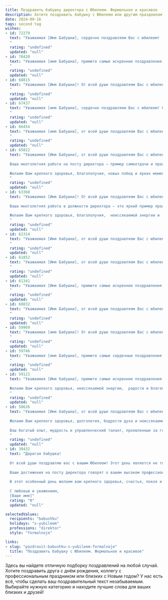 ```yaml
---
title: Поздравить бабушку директора с Юбилеем. Формальное и красивое
description: Хотите поздравить бабушку с Юбилеем или другим праздником? Наш ИИ создаст незабываемое поздравление, а вы обязательно выделитесь среди других.  
date: 2024-09-16
tags: second tag
wishes:
- id: 72279
  text: "Уважаемая [Имя Бабушки], сердечно поздравляем Вас с юбилеем!  Желаем Вам крепкого здоровья, неиссякаемой энергии, благополучия и  радости.  Пусть Ваш богатый опыт и мудрость   всегда  остаются  Вашим  надежным  спутником. С  уважением  и  искренними  пожеланиями  счастья!
  "
  rating: "undefined"
  updated: "null"
- id: 70420
  text: "Уважаемая [имя Бабушки], примите самые искренние поздравления с юбилеем!  Ваша жизнь, богатая опытом и достижениями,  является примером мудрости,  остроумия и  преданности своему делу. За долгие годы работы на посту директора Вы проявили себя как  замечательный руководитель и  великолепный профессионал. Желаем Вам крепкого здоровья,  благополучия и  многих лет  радости,  мира и  счастья!
  "
  rating: "undefined"
  updated: "null"
- id: 68815
  text: "Уважаемая [Имя Бабушки]! От всей души поздравляем Вас с юбилеем!  Ваша  мудрость,  опыт  и  неиссякаемая  энергия  вдохновляют  нас.  Желаем  Вам  крепкого  здоровья,  счастья,  радости  и  благополучия  на  многие  годы!
  "
  rating: "undefined"
  updated: "null"
- id: 67437
  text: "Уважаемая [имя Бабушки], сердечно поздравляем Вас с юбилеем! Желаем Вам крепкого здоровья, бодрости духа, душевного спокойствия и благополучия. Пусть каждый день дарит Вам радость и приятные моменты. Ваши яркие профессиональные достижения, как директора, заслуживают глубокого уважения и восхищения. Желаем Вам в дальнейшем успехов и новых побед!
  "
  rating: "undefined"
  updated: "null"
- id: 66454
  text: "Уважаемая [имя Бабушки], от всей души поздравляем Вас с юбилеем!  Желаем Вам крепкого здоровья, бодрости духа и долгих лет жизни, наполненных радостью, заботой и любовью близких.  Ваш богатый опыт работы в качестве директора всегда служил примером для многих, а Ваш профессионализм и мудрость - вдохновляли.  Пусть этот юбилей станет для Вас началом новой главы, полной новых свершений и счастья!
  "
  rating: "undefined"
  updated: "null"
- id: 65022
  text: "Уважаемая [Имя Бабушки], от всей души поздравляем Вас с юбилеем!
  
  Ваша многолетняя работа на посту директора — пример самоотдачи и профессионализма. Вы внесли неоценимый вклад в развитие [Название организации/отрасли], и  Ваша мудрость и опыт всегда будут служить примером для всех, кто Вас знает.
  
  Желаем Вам крепкого здоровья, благополучия, новых побед и ярких моментов в жизни!
  "
  rating: "undefined"
  updated: "null"
- id: 63360
  text: "Уважаемая [Имя Бабушки]! От всей души поздравляем Вас с юбилеем!
  
  Ваша многолетняя работа в должности директора – это яркий пример профессионализма, мудрости и таланта.  Мы восхищаемся Вашими достижениями, Вашим опытом и преданностью делу.
  
  Желаем Вам крепкого здоровья, благополучия,  неиссякаемой энергии и  радости в каждом дне! Пусть жизнь будет полна ярких моментов, а все желания исполнятся!
  "
  rating: "undefined"
  updated: "null"
- id: 62314
  text: "Уважаемая [Имя бабушки], от всей души поздравляем Вас с юбилеем! Желаем Вам крепкого здоровья,  неиссякаемой энергии,  окружения любящих людей и  многих счастливых лет!  Ваш богатый опыт и мудрость  всегда будут  ценным  напутствием  для  всех  нас.  С Днем рождения!
  "
  rating: "undefined"
  updated: "null"
- id: 61852
  text: "Уважаемая [Имя Бабушки], от всей души поздравляем Вас с юбилеем! Желаем Вам крепкого здоровья, неиссякаемой энергии, оптимизма и радости в каждом дне. Пусть каждый миг будет наполнен теплом, любовью и заботой близких. Ваша мудрость, опыт и профессионализм как директора всегда были примером для нас.  С днем рождения!
  "
  rating: "undefined"
  updated: "null"
- id: 61341
  text: "Уважаемая [Имя Бабушки], примите самые искренние поздравления с юбилеем! В этот день хочется выразить глубокую благодарность за Ваш многолетний труд и самоотдачу на посту директора. Благодаря Вашему профессионализму, мудрости и умению создавать комфортные условия, [Организация] стала по-настоящему успешной. Желаем Вам крепкого здоровья, неиссякаемой энергии, вдохновения и новых свершений! Пусть каждый день будет наполнен радостью, любовью и теплом. С юбилеем!
  "
  rating: "undefined"
  updated: "null"
- id: 60832
  text: "Уважаемая [Имя Бабушки], от всей души поздравляем Вас с юбилеем!  Долгие годы Вы с честью и достоинством руководили,  Ваши профессиональные качества и мудрость всегда были примером для всех сотрудников. Желаем Вам крепкого здоровья,  неиссякаемой энергии и  всего самого наилучшего!
  "
  rating: "undefined"
  updated: "null"
- id: 59969
  text: "Уважаемая [имя Бабушки]! От всей души поздравляем Вас с юбилеем! Желаем Вам крепкого здоровья, неиссякаемой энергии, благополучия и долгих лет жизни. Пусть Ваша мудрость и опыт всегда будут востребованы.  Особую благодарность выражаем Вам за Вашу многолетнюю плодотворную работу на посту директора.  Ваш профессионализм и преданность делу вдохновляют нас на новые свершения.  Счастья Вам, уважаемая [имя Бабушки]!
  "
  rating: "undefined"
  updated: "null"
- id: 59746
  text: "Уважаемая [имя Бабушки], примите самые сердечные поздравления с юбилейным днем рождения! В этот день хочется выразить Вам глубокую благодарность за Ваш титанический труд и блестящие достижения на посту директора. Ваше лидерство, мудрость и профессионализм всегда служили примером для всех, кто Вас знает. Желаем Вам крепкого здоровья, неиссякаемой энергии, благополучия и долгих лет жизни, наполненных радостью и любовью!
  "
  rating: "undefined"
  updated: "null"
- id: 59121
  text: "Уважаемая [Имя бабушки], примите самые искренние поздравления с юбилеем! Ваша яркая и многогранная жизнь, полная профессиональных достижений и личного счастья, достойна глубокого уважения.
  
  Желаем Вам крепкого здоровья, неиссякаемой энергии,  радости и благополучия. Пусть каждый день приносит новые открытия, новые победы и новые поводы для улыбки!
  "
  rating: "undefined"
  updated: "null"
- id: 58626
  text: "Уважаемая [Имя бабушки], от всей души поздравляем Вас с юбилеем!
  
  Желаем Вам крепкого здоровья, долголетия, бодрости духа и неиссякаемой энергии. Пусть Ваша жизнь будет наполнена радостью, любовью близких и приятными моментами.
  
  Ваш богатый опыт, мудрость и управленческий талант, проявленные за годы работы директором, всегда служили примером для многих. Спасибо Вам за Ваш труд и вклад!
  "
  rating: "undefined"
  updated: "null"
- id: 38432
  text: "Дорогая бабушка!
  
  От всей души поздравляю вас с вашим Юбилеем! Этот день является не только важной вехой в вашей жизни, но и поводом для гордости и радости для всех нас. Вы оставили неизгладимый след в сердцах родных и близких, и ваша мудрость, сила и преданность служат для нас вдохновением.
  
  Ваши достижения на посту директора говорят о вашем высоком профессионализме и безграничном труде. Мы восхищаемся вашим умением вести и направлять, а также заботиться о каждом, кто оказывается рядом. Ваша энергия и жизненный опыт — это бесценный дар, который помогает нам идти вперед.
  
  В этот особенный день желаем вам крепкого здоровья, счастья, покоя и благополучия! Пусть каждый новый день приносит радость, новые впечатления и яркие моменты. Вы достойны всего самого лучшего и прекрасного.
  
  С любовью и уважением,
  [Ваше имя]"
  rating: "0"
  updated: "null"

selectedValues:
  recipients: "babushku"
  holidays: "s-yubileem"
  professions: "direktor"
  style: "formalnoje"

links:
- slug: "pozdravit-babushku-s-yubileem-formalnoje"
  title: "Поздравить бабушку с Юбилеем. Формальное и красивое"
---
```


Здесь вы найдете отличную подборку поздравлений на любой случай. 
Хотите поздравить друга с днём рождения, коллегу с профессиональным праздником или близких с Новым годом? У нас есть всё, чтобы сделать ваш поздравительный текст незабываемым. Выбирайте нужную категорию и находите лучшие слова для ваших близких и друзей!
